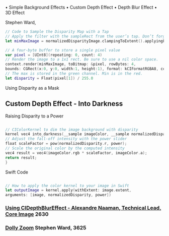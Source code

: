 
• Simple Background Effects
• Custom Depth Effect
• Depth Blur Effect
• 3D Effect


Stephen Ward,



```swift
// Code to Sample the Disparity Map with a Tap
// Apply the filter with the sampleRect from the user’s tap. Don’t forget to clamp!
let minMaxImage = normalizedDisparityImage.clampingToExtent().applyingFilter( "CIAreaMinMaxRed", withInputParameters: [kCIInputExtentKey : CIVector(cgRect:sampleRect)])

// A four-byte buffer to store a single pixel value
var pixel = [UInt8](repeating: 0, count: 4)
// Render the image to a 1x1 rect. Be sure to use a nil color space.
context.render(minMaxImage, toBitmap: &pixel, rowBytes: 4,
bounds: CGRect(x:0, y:0, width:1, height:1), format: kCIFormatRGBA8, colorSpace: nil)
// The max is stored in the green channel. Min is in the red.
let disparity = Float(pixel[1]) / 255.0
```
Using Disparity as a Mask


## Custom Depth Effect - Into Darkness

Raising Disparity to a Power

```swift

// CIColorKernel to dim the image background with disparity
kernel vec4 into_darkness(__sample imageColor, __sample normalizedDisparity, float power) {
// Adjust the fall-off intensity with the power slider
float scaleFactor = pow(normalizedDisparity.r, power);
// Scale the original color by the computed intensity
vec4 result = vec4(imageColor.rgb * scaleFactor, imageColor.a);
return result;
}
```

Swift Code

```swift

// How to apply the color kernel to your image in Swift
let outputImage = kernel.apply(withExtent: image.extent,
arguments: [image, normalizedDisparity, power])

```


### [Using CIDepthBlurEffect - Alexandre Naaman, Technical Lead, Core Image](cidepthblureffect.md) 2630


### [Dolly Zoom](dolly-zoom.md) Stephen Ward, 3625

